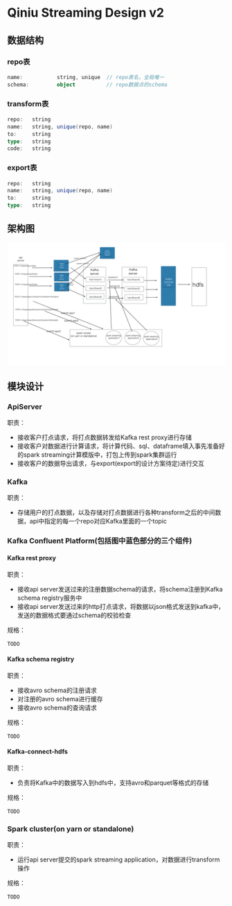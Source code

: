 Qiniu Streaming Design v2
==============

## 数据结构

### repo表

```scala
name:			string, unique	// repo表名，全局唯一
schema:			object			// repo数据点的schema
```

### transform表

```scala
repo:	string
name:	string, unique(repo, name)
to:		string
type:	string
code:	string
```

### export表

```scala
repo:	string
name:	string, unique(repo, name)
to:		string
type:	string
```

## 架构图
![architecture](https://github.com/AndyRao/SprayESSearch/blob/master/image/pipeline_architecture.jpeg)


## 模块设计

### ApiServer

职责：

* 接收客户打点请求，将打点数据转发给Kafka rest proxy进行存储
* 接收客户对数据进行计算请求，将计算代码、sql、dataframe填入事先准备好的spark streaming计算模版中，打包上传到spark集群运行 
* 接收客户的数据导出请求，与export(export的设计方案待定)进行交互

### Kafka
职责：

* 存储用户的打点数据，以及存储对打点数据进行各种transform之后的中间数据，api中指定的每一个repo对应Kafka里面的一个topic




### Kafka Confluent Platform(包括图中蓝色部分的三个组件)
#### Kafka rest proxy

职责：

* 接收api server发送过来的注册数据schema的请求，将schema注册到Kafka schema registry服务中
* 接收api server发送过来的http打点请求，将数据以json格式发送到kafka中，发送的数据格式要通过schema的校验检查


规格：

```
TODO
```

#### Kafka schema registry

职责：

* 接收avro schema的注册请求
* 对注册的avro schema进行缓存
* 接收avro schema的查询请求


规格：

```
TODO
```

#### Kafka-connect-hdfs

职责：

* 负责将Kafka中的数据写入到hdfs中，支持avro和parquet等格式的存储


规格：

```
TODO
```

### Spark cluster(on yarn or standalone)
职责：

* 运行api server提交的spark streaming application，对数据进行transform操作


规格：

```
TODO
```

